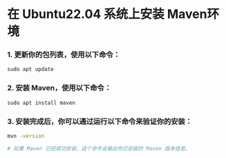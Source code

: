 # 在 Ubuntu22.04 系统上安装 Maven环境

### 1. 更新你的包列表，使用以下命令：

```shell
sudo apt update
```

### 2. 安装 Maven，使用以下命令：

```shell
sudo apt install maven
```

### 3. 安装完成后，你可以通过运行以下命令来验证你的安装：

```bash
mvn -version

# 如果 Maven 已经成功安装，这个命令会输出你已安装的 Maven 版本信息。
```
